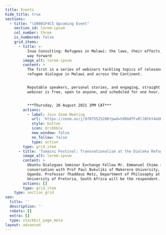 ```yaml
---
title: Events
hide_title: true
sections:
  - title: "\U0001F4C5 Upcoming Event"
    section_id: lorem-ipsum
    col_number: three
    is_numbered: false
    grid_items:
      - title: >-
          Inua Consulting: Refugees in Malawi: the laws, their effects, and the
          way forward
        image_alt: lorem-ipsum
        content: >
          The first in a series of webinars tackling topics of relevance in the
          refugee dialogue in Malawi and across the Continent.


          Reputable speakers, personal stories, and engaging, straight talk. The
          webinar is free, open to anyone, and scheduled for one hour.


          ***Thursday, 26 August 2021 3PM CAT***
        actions:
          - label: Join Zoom Meeting
            url: 'https://zoom.us/j/97075525200?pwd=VXROdTFxRllBYkY4eUFYaTQ2RnExdz09'
            style: button
            icon: dribbble
            new_window: false
            no_follow: false
            type: action
        type: grid_item
      - title: 'Tumaini Festival: Transnationalism at the Dzaleka Refugee Camp, Malawi'
        image_alt: lorem-ipsum
        content: >
          Ubuntu Dialogues Seminar Exchange Fellow Mr. Emmanuel Chima in
          conversation with Prof Paul Bukuliki of Makerere University, Kampala,
          Uganda. Professor Thaddeus Metz, Department of Philosophy at the
          University of Pretoria, South Africa will be the respondent.
        actions: []
        type: grid_item
    type: section_grid
seo:
  title: ''
  description: ''
  robots: []
  extra: []
  type: stackbit_page_meta
layout: advanced
---
```

